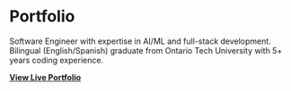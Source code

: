 # Portfolio

Software Engineer with expertise in AI/ML and full-stack development. Bilingual (English/Spanish) graduate from Ontario Tech University with 5+ years coding experience.

**[View Live Portfolio](https://hamzifarhat-portfolio.vercel.app)**
